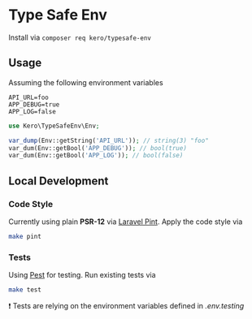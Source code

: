 # Type Safe Env

Install via `composer req kero/typesafe-env`

## Usage

Assuming the following environment variables

```shell
API_URL=foo
APP_DEBUG=true
APP_LOG=false
```

```php
use Kero\TypeSafeEnv\Env;

var_dump(Env::getString('API_URL')); // string(3) "foo"
var_dum(Env::getBool('APP_DEBUG')); // bool(true)
var_dum(Env::getBool('APP_LOG')); // bool(false)
```

## Local Development

### Code Style

Currently using plain **PSR-12** via [Laravel Pint](https://laravel.com/docs/10.x/pint). Apply the code style via

```bash
make pint
```

### Tests

Using [Pest](https://pestphp.com/) for testing. Run existing tests via


```bash
make test
```

❗ Tests are relying on the environment variables defined in _.env.testing_
